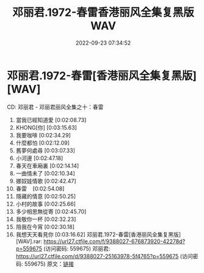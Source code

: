 ﻿---
title: 邓丽君.1972-春雷香港丽风全集复黑版WAV
date: 2022-09-23 07:34:52
categories: WAV车载音乐、镜像
tags: 华语中文
---
# 邓丽君.1972-春雷[香港丽风全集复黑版][WAV]

CD: 邓丽君 - 邓丽君丽风全集之十：春雷
01. 當我已經知道愛
[0:02:08.73]
02. KHONG[你]
[0:03:15.63]
03. 我要咖啡
[0:02:34.29]
04. 什麼都怕
[0:02:12.09]
05. 舊夢何處尋
[0:03:07.33]
06. 小河邊
[0:02:47.18]
07. 春天在車廂裏
[0:02:14.14]
08. 一曲情未了
[0:02:10.34]
09. 娜奴娃情歌
[0:02:42.47]
10. 春雷    [0:02:54.08]
11. 隱藏的情意
[0:02:50.25]
12. 小村的故事
[0:02:25.66]
13. 多少相思無從寄
[0:02:45.70]
14. 我敬你一杯
[0:02:32.23]
15. 陪我在今宵
[0:02:30.18]
16. 我想天天看見你
[0:03:16.62]
邓丽君.1972-春雷[香港丽风全集复黑版][WAV].rar: https://url27.ctfile.com/f/9388027-676873920-42278d?p=559675
(访问密码: 559675)
邓丽君: https://url27.ctfile.com/d/9388027-25163978-5f4765?p=559675
(访问密码: 559675)
原文：[链接](https://blog.sina.com.cn/s/blog_1647c7e7601030zjt.html)